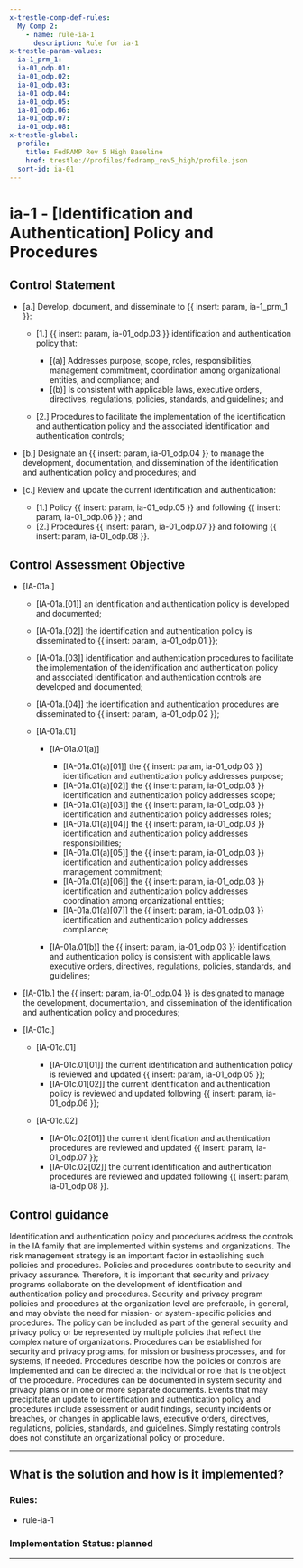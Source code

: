 ```yaml
---
x-trestle-comp-def-rules:
  My Comp 2:
    - name: rule-ia-1
      description: Rule for ia-1
x-trestle-param-values:
  ia-1_prm_1:
  ia-01_odp.01:
  ia-01_odp.02:
  ia-01_odp.03:
  ia-01_odp.04:
  ia-01_odp.05:
  ia-01_odp.06:
  ia-01_odp.07:
  ia-01_odp.08:
x-trestle-global:
  profile:
    title: FedRAMP Rev 5 High Baseline
    href: trestle://profiles/fedramp_rev5_high/profile.json
  sort-id: ia-01
---
```


# ia-1 - \[Identification and Authentication\] Policy and Procedures

## Control Statement

- \[a.\] Develop, document, and disseminate to {{ insert: param, ia-1_prm_1 }}:

  - \[1.\] {{ insert: param, ia-01_odp.03 }} identification and authentication policy that:

    - \[(a)\] Addresses purpose, scope, roles, responsibilities, management commitment, coordination among organizational entities, and compliance; and
    - \[(b)\] Is consistent with applicable laws, executive orders, directives, regulations, policies, standards, and guidelines; and

  - \[2.\] Procedures to facilitate the implementation of the identification and authentication policy and the associated identification and authentication controls;

- \[b.\] Designate an {{ insert: param, ia-01_odp.04 }} to manage the development, documentation, and dissemination of the identification and authentication policy and procedures; and

- \[c.\] Review and update the current identification and authentication:

  - \[1.\] Policy {{ insert: param, ia-01_odp.05 }} and following {{ insert: param, ia-01_odp.06 }} ; and
  - \[2.\] Procedures {{ insert: param, ia-01_odp.07 }} and following {{ insert: param, ia-01_odp.08 }}.

## Control Assessment Objective

- \[IA-01a.\]

  - \[IA-01a.[01]\] an identification and authentication policy is developed and documented;
  - \[IA-01a.[02]\] the identification and authentication policy is disseminated to {{ insert: param, ia-01_odp.01 }};
  - \[IA-01a.[03]\] identification and authentication procedures to facilitate the implementation of the identification and authentication policy and associated identification and authentication controls are developed and documented;
  - \[IA-01a.[04]\] the identification and authentication procedures are disseminated to {{ insert: param, ia-01_odp.02 }};
  - \[IA-01a.01\]

    - \[IA-01a.01(a)\]

      - \[IA-01a.01(a)[01]\] the {{ insert: param, ia-01_odp.03 }} identification and authentication policy addresses purpose;
      - \[IA-01a.01(a)[02]\] the {{ insert: param, ia-01_odp.03 }} identification and authentication policy addresses scope;
      - \[IA-01a.01(a)[03]\] the {{ insert: param, ia-01_odp.03 }} identification and authentication policy addresses roles;
      - \[IA-01a.01(a)[04]\] the {{ insert: param, ia-01_odp.03 }} identification and authentication policy addresses responsibilities;
      - \[IA-01a.01(a)[05]\] the {{ insert: param, ia-01_odp.03 }} identification and authentication policy addresses management commitment;
      - \[IA-01a.01(a)[06]\] the {{ insert: param, ia-01_odp.03 }} identification and authentication policy addresses coordination among organizational entities;
      - \[IA-01a.01(a)[07]\] the {{ insert: param, ia-01_odp.03 }} identification and authentication policy addresses compliance;

    - \[IA-01a.01(b)\] the {{ insert: param, ia-01_odp.03 }} identification and authentication policy is consistent with applicable laws, executive orders, directives, regulations, policies, standards, and guidelines;

- \[IA-01b.\] the {{ insert: param, ia-01_odp.04 }} is designated to manage the development, documentation, and dissemination of the identification and authentication policy and procedures;

- \[IA-01c.\]

  - \[IA-01c.01\]

    - \[IA-01c.01[01]\] the current identification and authentication policy is reviewed and updated {{ insert: param, ia-01_odp.05 }};
    - \[IA-01c.01[02]\] the current identification and authentication policy is reviewed and updated following {{ insert: param, ia-01_odp.06 }};

  - \[IA-01c.02\]

    - \[IA-01c.02[01]\] the current identification and authentication procedures are reviewed and updated {{ insert: param, ia-01_odp.07 }};
    - \[IA-01c.02[02]\] the current identification and authentication procedures are reviewed and updated following {{ insert: param, ia-01_odp.08 }}.

## Control guidance

Identification and authentication policy and procedures address the controls in the IA family that are implemented within systems and organizations. The risk management strategy is an important factor in establishing such policies and procedures. Policies and procedures contribute to security and privacy assurance. Therefore, it is important that security and privacy programs collaborate on the development of identification and authentication policy and procedures. Security and privacy program policies and procedures at the organization level are preferable, in general, and may obviate the need for mission- or system-specific policies and procedures. The policy can be included as part of the general security and privacy policy or be represented by multiple policies that reflect the complex nature of organizations. Procedures can be established for security and privacy programs, for mission or business processes, and for systems, if needed. Procedures describe how the policies or controls are implemented and can be directed at the individual or role that is the object of the procedure. Procedures can be documented in system security and privacy plans or in one or more separate documents. Events that may precipitate an update to identification and authentication policy and procedures include assessment or audit findings, security incidents or breaches, or changes in applicable laws, executive orders, directives, regulations, policies, standards, and guidelines. Simply restating controls does not constitute an organizational policy or procedure.

______________________________________________________________________

## What is the solution and how is it implemented?

<!-- For implementation status enter one of: implemented, partial, planned, alternative, not-applicable -->

<!-- Note that the list of rules under ### Rules: is read-only and changes will not be captured after assembly to JSON -->

<!-- Add control implementation description here for control: ia-1 -->

### Rules:

  - rule-ia-1

### Implementation Status: planned

______________________________________________________________________
